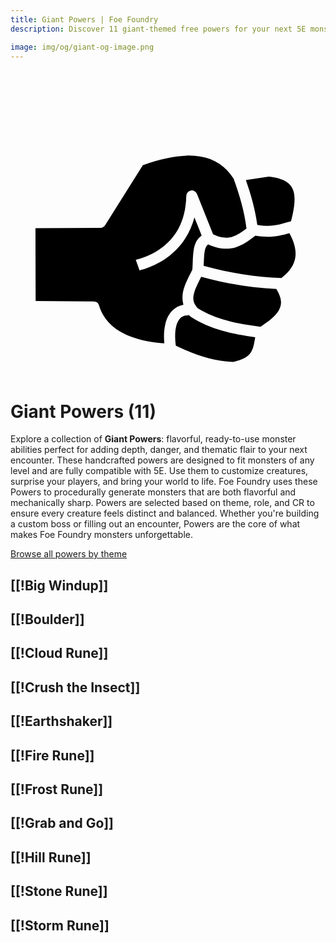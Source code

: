 ```yaml
---
title: Giant Powers | Foe Foundry
description: Discover 11 giant-themed free powers for your next 5E monster.

image: img/og/giant-og-image.png
---
```


# <span class="inline-icon" aria-hidden="true"><svg xmlns="http://www.w3.org/2000/svg" viewBox="0 0 512 512"><path d="M291.28 113.14c-21.105-.197-46.504 4.78-76.186 15.538l-61.31 97.62a9 9 0 0 1-7.57 4.214l-105.65.613.278 118.38 94.486.743a9 9 0 0 1 8.53 6.354c7.957 25.855 26.634 40.548 49.097 49.65 18.63 7.55 39.57 10.712 57.074 11.95-.924-9.667-.874-20.846 1.69-31.51 1.845-7.666 5.07-15.214 10.843-21.23 4.665-4.864 11.064-8.425 18.566-9.9-2.417-8.75-1.9-17.564.358-25.414 3.358-11.673 9.468-22.114 14.11-31.853a9 9 0 0 1 .002-.025c.904-8.89.39-20.137 2.015-30.924.813-5.394 2.175-10.806 5.143-15.803a27.258 27.258 0 0 1 7.955-8.473l-11.76-29.533c-7.754 29.296-23.77 49.333-40.265 62.213-11.166 8.717-22.448 14.333-31.495 17.992-9.046 3.66-16.89 5.758-17.437 5.955l-6.104-16.933c3.808-1.373 8.865-2.503 16.79-5.71 7.927-3.205 17.69-8.092 27.167-15.49 18.955-14.8 37.084-39.063 38.16-83.08a9 9 0 0 1 17.36-3.11l26.15 65.67c13.382 6.284 22.786 6.51 31.265 3.968 7.728-2.317 15.188-7.56 23.012-13.512-3.2-26.703-10.97-53.765-21.06-81.12-12.893-20.23-30.257-31.92-54.5-35.87-5.236-.853-10.81-1.314-16.718-1.37zm128.425 34.286-37.166 5.428c8.478 24.046 15.285 48.305 18.58 72.832 25.347 4.217 36.318-.862 54.722-5.698 5.58-20.544 7.754-38.29 3.863-49.715-2.1-6.165-5.503-10.796-11.75-14.734-6.097-3.844-15.258-6.83-28.25-8.114zm33.604 91.8c-15.195 4.203-30.293 8.315-55.456 4.157-9.19 7.16-19.212 14.996-32.14 18.87-12.515 3.753-27.416 3.04-44.187-4.792-1.482.74-2.348 1.687-3.293 3.276-1.194 2.01-2.206 5.216-2.82 9.29-.93 6.17-1.052 14.123-1.467 22.267 42.27 11.538 84.406 18.628 126.424 19.78 10.864-8.28 18.62-17.718 21.59-28.792 3.073-11.467 1.617-25.51-8.65-44.055zm-143.34 70.797c-4.47 9.197-9.032 17.62-11.183 25.1-2.734 9.505-2.687 16.425 5.14 25.7 30.633 19.38 65.708 25.593 102.438 30.464 12.98-8.606 24.286-17.244 29.422-26.133 5.3-9.17 6.31-18.654-3.71-35.334-40.81-1.786-81.518-8.768-122.106-19.797zm-19.943 62.38a9 9 0 0 1-2.386.44c-5.964.33-9.28 2.154-12.087 5.08-2.806 2.924-4.992 7.41-6.332 12.98-2.308 9.597-1.81 21.784-.493 31.19 29.334 14.184 59.095 25.29 93.064 26.41 19.342-4.057 26.193-10.234 30.187-17.71 3.1-5.802 4.263-13.514 5.814-22.45-35.73-4.915-72.027-11.895-104.85-33.11a9 9 0 0 1-1.852-1.592c-.364-.41-.716-.823-1.06-1.238z"/></svg></span> Giant Powers (11)

Explore a collection of **Giant Powers**: flavorful, ready-to-use monster abilities perfect for adding depth, danger, and thematic flair to your next encounter. These handcrafted powers are designed to fit monsters of any level and are fully compatible with 5E. Use them to customize creatures, surprise your players, and bring your world to life. Foe Foundry uses these Powers to procedurally generate monsters that are both flavorful and mechanically sharp. Powers are selected based on theme, role, and CR to ensure every creature feels distinct and balanced. Whether you're building a custom boss or filling out an encounter, Powers are the core of what makes Foe Foundry monsters unforgettable.  

  
[Browse all powers by theme](all.md)

[[!Big Windup]]
---

[[!Boulder]]
---

[[!Cloud Rune]]
---

[[!Crush the Insect]]
---

[[!Earthshaker]]
---

[[!Fire Rune]]
---

[[!Frost Rune]]
---

[[!Grab and Go]]
---

[[!Hill Rune]]
---

[[!Stone Rune]]
---

[[!Storm Rune]]
---
